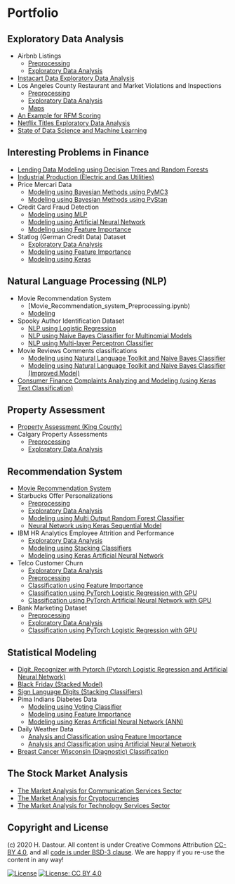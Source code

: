 # Portfolio

## Exploratory Data Analysis

* Airbnb Listings
	* [Preprocessing](Airbnb_Listings_Preprocessing.ipynb)
	* [Exploratory Data Analysis](Airbnb_Listings_exploratory_data_analysis.ipynb)
* [Instacart Data Exploratory Data Analysis](Instacart_exploratory_data_analysis.ipynb)
* Los Angeles County Restaurant and Market Violations and Inspections
	* [Preprocessing](Los_Angeles_Inspection_Preprocessing.ipynb)
	* [Exploratory Data Analysis](Los_Angeles_Inspection_exploratory_data_analysis.ipynb)
	* [Maps](Los_Angeles_Inspection_Maps.ipynb)
* [An Example for RFM Scoring](RFM_Scoring.ipynb)
* [Netflix Titles Exploratory Data Analysis](Netflix_titles.ipynb)
* [State of Data Science and Machine Learning](State_of_Data_Science_and_Machine_Learning.ipynb)

## Interesting Problems in Finance

* [Lending Data Modeling using Decision Trees and Random Forests](Lending_Data_Modeling_using_Decision_Trees_and_Random_Forests.ipynb)
* [Industrial Production (Electric and Gas Utilities)](Industrial_Production_(Electric_and_Gas_Utilities).ipynb)
* Price Mercari Data
	* [Modeling using Bayesian Methods using PyMC3](Price_Mercari_Data_using_Bayesian_Methods_using_PyMC3.ipynb)
	* [Modeling using Bayesian Methods using PyStan](Price_Mercari_Data_using_Bayesian_Methods_using_PyStan.ipynb)
* Credit Card Fraud Detection
	* [Modeling using MLP](Credit_Card_Fraud_Detection_using_MLP.ipynb)
	* [Modeling using Artificial Neural Network](Credit_Card_Fraud_Detection_using_ANN.ipynb)
	* [Modeling using Feature Importance](Credit_Card_Fraud_Detection_using_Feature_Importance.ipynb)
* Statlog (German Credit Data) Dataset
	* [Exploratory Data Analysis](Statlog_(German_Credit_Data)_Dataset_EDA.ipynb)
	* [Modeling using Feature Importance](Statlog_(German_Credit_Data)_using_Feature_Importance.ipynb)
	* [Modeling using Keras](Statlog_(German_Credit_Data)_using_Keras.ipynb)
	
## Natural Language Processing (NLP)

* Movie Recommendation System
	* [Movie_Recommendation_system_Preprocessing.ipynb)
	* [Modeling](/portfolio/natural_language_processing/Movie_Recommendation_system_Modeling.ipynb)
* Spooky Author Identification Dataset
	* [NLP using Logistic Regression](/portfolio/natural_language_processing/Spooky_Author_Identification_Dataset_NLP_using_LogReg.ipynb)
	* [NLP using Naive Bayes Classifier for Multinomial Models](/portfolio/natural_language_processing/Spooky_Author_Identification_Dataset_NLP_using_MNB.ipynb)
	* [NLP using Multi-layer Perceptron Classifier](/portfolio/natural_language_processing/Spooky_Author_Identification_Dataset_NLP_using_MLP.ipynb)
* Movie Reviews Comments classifications
	* [Modeling using Natural Language Toolkit and Naive Bayes Classifier](/portfolio/natural_language_processing/Movie_Reviews_Comments_classifications_using_Modeling_using_NLTK.ipynb)
	* [Modeling using Natural Language Toolkit and Naive Bayes Classifier (Improved Model)](/portfolio/natural_language_processing/Movie_Reviews_Comments_classifications_using_Modeling_using_NLTK_Improved_Model.ipynb)
* [Consumer Finance Complaints Analyzing and Modeling (using Keras Text Classification)](/portfolio/natural_language_processing/Consumer_Finance_Complaints_Analyzing_and_Modeling_(using_Keras_Text_Classification).ipynb)

## Property Assessment

* [Property Assessment (King County)](property_assessment_King_County.ipynb)
* Calgary Property Assessments
	* [Preprocessing](Calgary_Property_Assessments_Preprocessing.ipynb)
	* [Exploratory Data Analysis](Calgary_Property_Assessments_Analysis.ipynb)

## Recommendation System

* [Movie Recommendation System](Movie_Recommendation_System.ipynb)
* Starbucks Offer Personalizations
	* [Preprocessing](Starbucks_Offer_Personalizations_Preprocessing.ipynb)
	* [Exploratory Data Analysis](Starbucks_Offer_Personalizations_EDA.ipynb)
	* [Modeling using Multi Output Random Forest Classifier](Starbucks_Offer_Personalizations_using_MultiOutputRFC.ipynb)
	* [Neural Network using Keras Sequential Model](Starbucks_Offer_Personalizations_using_Keras_ANN.ipynb)
* IBM HR Analytics Employee Attrition and Performance
	* [Exploratory Data Analysis](IBM_HR_Analytics_EDA.ipynb)
	* [Modeling using Stacking Classifiers](IBM_HR_Analytics_Modeling_using_Stacking_Classifiers.ipynb)
	* [Modeling using Keras Artificial Neural Network](IBM_HR_Analytics_Modeling_using_ANN.ipynb)
* Telco Customer Churn
	* [Exploratory Data Analysis](Telco_Customer_Churn_EDA.ipynb)
	* [Preprocessing](Telco_Customer_Churn_Classification_Preprocessing.ipynb)
	* [Classification using Feature Importance](Telco_Customer_Churn_Classification_using_Feature_Importance.ipynb)
	* [Classification using PyTorch Logistic Regression with GPU](Telco_Customer_Churn_Classification_with_PyTorch_Logistic_Regression.ipynb)
	* [Classification using PyTorch Artificial Neural Network with GPU](Telco_Customer_Churn_Classification_with_PyTorch_ANN.ipynb)
* Bank Marketing Dataset
	* [Preprocessing](Bank_Marketing_Preprocessing.ipynb)
	* [Exploratory Data Analysis](Bank_Marketing_EDA.ipynb)
	* [Classification using PyTorch Logistic Regression with GPU](Bank_Marketing_Modeling_using_PyTorch_Logistic_Regression.ipynb)
	
## Statistical Modeling

* [Digit_Recognizer with Pytorch (Pytorch Logistic Regression and Artificial Neural Network)](Digit_Recognizer_with_Pytorch.ipynb)
* [Black Friday (Stacked Model)](/portfolio/statistical_modeling/black_friday_stacked_model.ipynb)
* [Sign Language Digits (Stacking Classifiers)](/portfolio/statistical_modeling/Sign_Language_Digits_Stacking_Classifiers.ipynb)
* Pima Indians Diabetes Data
	* [Modeling using Voting Classifier](/portfolio/statistical_modeling/Pima_Indians_Diabetes_Data_Classification.ipynb)
	* [Modeling using Feature Importance](/portfolio/statistical_modeling/Pima_Indians_Diabetes_Data_Classification_Feature_Importance.ipynb)
	* [Modeling using Keras Artificial Neural Network (ANN)](/portfolio/statistical_modeling/Pima_Indians_Diabetes_Data_Classification_ANN.ipynb)
* Daily Weather Data
	* [Analysis and Classification using Feature Importance](/portfolio/statistical_modeling/Daily_Weather_Data_Analysis_and_Classification_using_Feature_Importance.ipynb)
	* [Analysis and Classification using Artificial Neural Network](/portfolio/statistical_modeling/Daily_Weather_Data_Analysis_and_Classification_using_ANN.ipynb)
* [Breast Cancer Wisconsin (Diagnostic) Classification](/portfolio/statistical_modeling/Breast_Cancer_Wisconsin_(Diagnostic)_Classification.ipynb)


## The Stock Market Analysis

* [The Market Analysis for Communication Services Sector](The_Market_Analysis_for_Communication_Services_Sector.ipynb)
* [The Market Analysis for Cryptocurrencies](The_Market_Analysis_for_Cryptocurrencies.ipynb)
* [The Market Analysis for Technology Services Sector](The_Market_Analysis_for_Technology_Services.ipynb)

## Copyright and License

(c) 2020 H. Dastour. All content is under Creative Commons Attribution [CC-BY 4.0](https://creativecommons.org/licenses/by/4.0/legalcode.txt), and all [code is under BSD-3 clause](https://github.com/engineersCode/EngComp/blob/master/LICENSE). We are happy if you re-use the content in any way!

[![License](https://img.shields.io/badge/License-BSD%203--Clause-blue.svg)](https://opensource.org/licenses/BSD-3-Clause) [![License: CC BY 4.0](https://img.shields.io/badge/License-CC%20BY%204.0-lightgrey.svg)](https://creativecommons.org/licenses/by/4.0/)